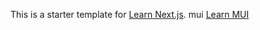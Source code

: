 This is a starter template for [Learn Next.js](https://nextjs.org/learn).
mui [Learn MUI](https://mui.com/material-ui/all-components/)
